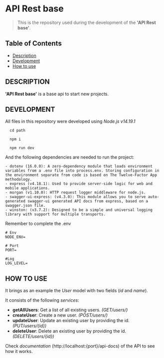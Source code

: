 # API Rest base
>This is the repository used during the development of the **'API Rest base'**.

## Table of Contents
- [Description](#description)
- [Development](#development)
- [How to use](#how-to-use)

## DESCRIPTION
**'API Rest base'** is a base api to start new projects.

## DEVELOPMENT
All files in this repository were developed using *Node.js v14.19.1*

```
  cd path
  
  npm i
  
  npm run dev
```

And the following dependencies are needed to run the project:

    - dotenv (16.0.0): A zero-dependency module that loads environment variables from a .env file into process.env. Storing configuration in the environment separate from code is based on The Twelve-Factor App methodology.
    - express (v4.18.1): Used to provide server-side logic for web and mobile applications.
    - morgan (v1.10.0): HTTP request logger middleware for node.js.
    - swagger-ui-express: (v4.3.0): This module allows you to serve auto-generated swagger-ui generated API docs from express, based on a swagger.json file.
    - winston: (v3.7.2): Designed to be a simple and universal logging library with support for multiple transports.

Remember to complete the .env

```
# Env
NODE_ENV=

# Port
PORT=

#Log
LOG_LEVEL=
```

## HOW TO USE
It brings as an example the *User* model with two fields (*id* and *name*).

It consists of the following *services*:

- **getAllUsers**: Get a list of all existing users. *(GET/users/)*
- **createUser**: Create a new user. *(POST/users/)*
- **updateUser**: Update an existing user by providing the id. *(PUT/users/{id})*
- **deleteUser**: Delete an existing user by providing the id. *(DELETE/users/{id})*

Check *documentation* (http://localhost:{port}/api-docs) of the API to see how it works.
